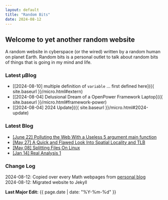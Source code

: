 ```yaml
---
layout: default
title: "Random Bits"
date: 2024-08-12
---
```


## Welcome to yet another random website

A random website in cyberspace (or the wired) written by a random human on planet Earth. 
Random bits is a personal outlet to talk about random bits of things that is going in my mind and life.

### Latest µBlog 
* [[2024-08-10] multiple definition of `variable` ... first defined here]({{ site.baseurl }}/micro.html#extern)
* [[2024-08-04] Delusional Dream of a OpenPower Framework Laptop]({{ site.baseurl }}/micro.html#framework-power)
* [[2024-08-04] 2024 Update]({{ site.baseurl }}/micro.html#2024-update)

### Latest Blog 
* [[June 22] Polluting the Web With a Useless 5 argument main function](https://zakuarbor.github.io/blog/useless-main/)
* [[May 27] A Quick and Flawed Look Into Spatial Locality and TLB](https://zakuarbor.github.io/blog/regret-tlb-cacheline/)
* [[May 08] Splitting Files On Linux](https://zakuarbor.github.io/blog/split-files/)
* [[Jan 14] Real Analysis 1](https://zakuarbor.github.io/blog/math3001/)

### Change Log

2024-08-12: Copied over every Math webpages from <a href = "https://zakuarbor.github.io/blog/">personal blog</a>
<br/>
2024-08-12: Migrated website to Jekyll

<b>Last Major Edit:</b> {{ page.date | date: "%Y-%m-%d" }}
